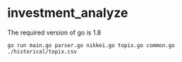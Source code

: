 # investment_analyze

The required version of go is 1.8

```
go run main.go parser.go nikkei.go topix.go common.go ./historical/topix.csv
```
